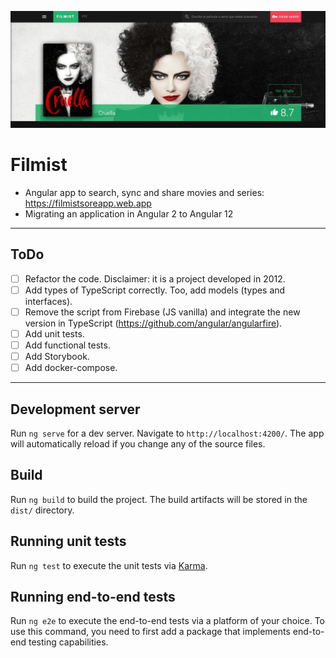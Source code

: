 ![alt text](./src/assets/github/github-cover.png "Filmist preview")

# Filmist

* Angular app to search, sync and share movies and series: https://filmistsoreapp.web.app
* Migrating an application in Angular 2 to Angular 12

____

## ToDo

- [ ] Refactor the code. Disclaimer: it is a project developed in 2012.
- [ ] Add types of TypeScript correctly. Too, add models (types and interfaces).
- [ ] Remove the script from Firebase (JS vanilla) and integrate the new version in TypeScript (https://github.com/angular/angularfire).
- [ ] Add unit tests.
- [ ] Add functional tests.
- [ ] Add Storybook.
- [ ] Add docker-compose.

____

## Development server

Run `ng serve` for a dev server. Navigate to `http://localhost:4200/`. The app will automatically reload if you change any of the source files.

## Build

Run `ng build` to build the project. The build artifacts will be stored in the `dist/` directory.

## Running unit tests

Run `ng test` to execute the unit tests via [Karma](https://karma-runner.github.io).

## Running end-to-end tests

Run `ng e2e` to execute the end-to-end tests via a platform of your choice. To use this command, you need to first add a package that implements end-to-end testing capabilities.
